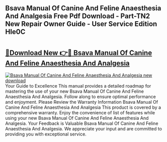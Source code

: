 ## Bsava Manual Of Canine And Feline Anaesthesia And Analgesia Free Pdf Download - Part-TN2 New Repair Owner Guide - User Service Edition HIe0C

# <h2><a href="http://bc99572.oget.top/?id=Bsava+Manual+Of+Canine+And+Feline+Anaesthesia+And+Analgesia">🔗Download New 👉🔴 Bsava Manual Of Canine And Feline Anaesthesia And Analgesia</a></h2>

[![Bsava Manual Of Canine And Feline Anaesthesia And Analgesia new download](https://i.imgur.com/5g1atiW.png)](http://bc99572.oget.top/?id=Bsava+Manual+Of+Canine+And+Feline+Anaesthesia+And+Analgesia)
Your Guide to Excellence This manual provides a detailed roadmap for mastering the use of your new Bsava Manual Of Canine And Feline Anaesthesia And Analgesia. Follow along to ensure optimal performance and enjoyment. Please Review the Warranty Information Bsava Manual Of Canine And Feline Anaesthesia And Analgesia This product is covered by a comprehensive warranty. Enjoy the convenience of list of features while using your new Bsava Manual Of Canine And Feline Anaesthesia And Analgesia. Your Feedback is Valuable Bsava Manual Of Canine And Feline Anaesthesia And Analgesia. We appreciate your input and are committed to providing you with exceptional service.
